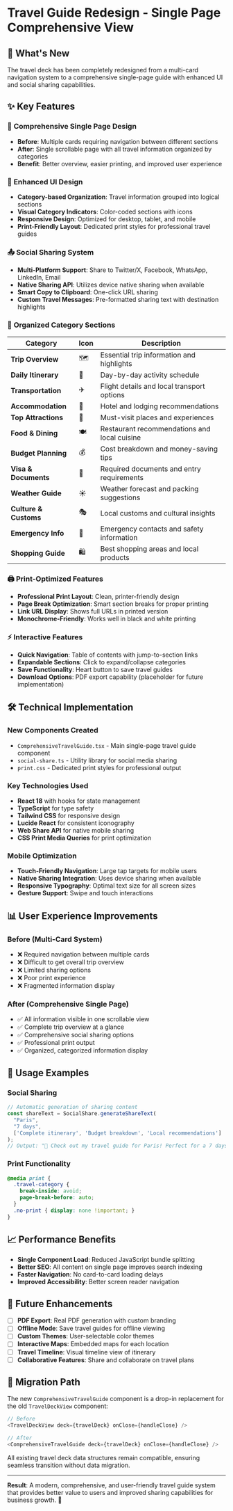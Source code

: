 # Travel Guide Redesign - Single Page Comprehensive View

## 🎉 What's New

The travel deck has been completely redesigned from a multi-card navigation system to a comprehensive single-page guide with enhanced UI and social sharing capabilities.

## ✨ Key Features

### 📱 **Comprehensive Single Page Design**
- **Before**: Multiple cards requiring navigation between different sections
- **After**: Single scrollable page with all travel information organized by categories
- **Benefit**: Better overview, easier printing, and improved user experience

### 🎨 **Enhanced UI Design**
- **Category-based Organization**: Travel information grouped into logical sections
- **Visual Category Indicators**: Color-coded sections with icons
- **Responsive Design**: Optimized for desktop, tablet, and mobile
- **Print-Friendly Layout**: Dedicated print styles for professional travel guides

### 📤 **Social Sharing System**
- **Multi-Platform Support**: Share to Twitter/X, Facebook, WhatsApp, LinkedIn, Email
- **Native Sharing API**: Utilizes device native sharing when available
- **Smart Copy to Clipboard**: One-click URL sharing
- **Custom Travel Messages**: Pre-formatted sharing text with destination highlights

### 📂 **Organized Category Sections**

| Category | Icon | Description |
|----------|------|-------------|
| **Trip Overview** | 🗺️ | Essential trip information and highlights |
| **Daily Itinerary** | 📅 | Day-by-day activity schedule |
| **Transportation** | ✈️ | Flight details and local transport options |
| **Accommodation** | 🏨 | Hotel and lodging recommendations |
| **Top Attractions** | 🎯 | Must-visit places and experiences |
| **Food & Dining** | 🍽️ | Restaurant recommendations and local cuisine |
| **Budget Planning** | 💰 | Cost breakdown and money-saving tips |
| **Visa & Documents** | 📄 | Required documents and entry requirements |
| **Weather Guide** | ☀️ | Weather forecast and packing suggestions |
| **Culture & Customs** | 🎭 | Local customs and cultural insights |
| **Emergency Info** | 🚨 | Emergency contacts and safety information |
| **Shopping Guide** | 🛍️ | Best shopping areas and local products |

### 🖨️ **Print-Optimized Features**
- **Professional Print Layout**: Clean, printer-friendly design
- **Page Break Optimization**: Smart section breaks for proper printing
- **Link URL Display**: Shows full URLs in printed version
- **Monochrome-Friendly**: Works well in black and white printing

### ⚡ **Interactive Features**
- **Quick Navigation**: Table of contents with jump-to-section links
- **Expandable Sections**: Click to expand/collapse categories
- **Save Functionality**: Heart button to save travel guides
- **Download Options**: PDF export capability (placeholder for future implementation)

## 🛠️ **Technical Implementation**

### **New Components Created**
- `ComprehensiveTravelGuide.tsx` - Main single-page travel guide component
- `social-share.ts` - Utility library for social media sharing
- `print.css` - Dedicated print styles for professional output

### **Key Technologies Used**
- **React 18** with hooks for state management
- **TypeScript** for type safety
- **Tailwind CSS** for responsive design
- **Lucide React** for consistent iconography
- **Web Share API** for native mobile sharing
- **CSS Print Media Queries** for print optimization

### **Mobile Optimization**
- **Touch-Friendly Navigation**: Large tap targets for mobile users
- **Native Sharing Integration**: Uses device sharing when available
- **Responsive Typography**: Optimal text size for all screen sizes
- **Gesture Support**: Swipe and touch interactions

## 📊 **User Experience Improvements**

### **Before (Multi-Card System)**
- ❌ Required navigation between multiple cards
- ❌ Difficult to get overall trip overview
- ❌ Limited sharing options
- ❌ Poor print experience
- ❌ Fragmented information display

### **After (Comprehensive Single Page)**
- ✅ All information visible in one scrollable view
- ✅ Complete trip overview at a glance
- ✅ Comprehensive social sharing options
- ✅ Professional print output
- ✅ Organized, categorized information display

## 🚀 **Usage Examples**

### **Social Sharing**
```typescript
// Automatic generation of sharing content
const shareText = SocialShare.generateShareText(
  "Paris", 
  "7 days",
  ['Complete itinerary', 'Budget breakdown', 'Local recommendations']
);
// Output: "🌟 Check out my travel guide for Paris! Perfect for a 7 days trip..."
```

### **Print Functionality**
```css
@media print {
  .travel-category {
    break-inside: avoid;
    page-break-before: auto;
  }
  .no-print { display: none !important; }
}
```

## 📈 **Performance Benefits**
- **Single Component Load**: Reduced JavaScript bundle splitting
- **Better SEO**: All content on single page improves search indexing
- **Faster Navigation**: No card-to-card loading delays
- **Improved Accessibility**: Better screen reader navigation

## 🎯 **Future Enhancements**
- [ ] **PDF Export**: Real PDF generation with custom branding
- [ ] **Offline Mode**: Save travel guides for offline viewing
- [ ] **Custom Themes**: User-selectable color themes
- [ ] **Interactive Maps**: Embedded maps for each location
- [ ] **Travel Timeline**: Visual timeline view of itinerary
- [ ] **Collaborative Features**: Share and collaborate on travel plans

## 🔄 **Migration Path**

The new `ComprehensiveTravelGuide` component is a drop-in replacement for the old `TravelDeckView` component:

```typescript
// Before
<TravelDeckView deck={travelDeck} onClose={handleClose} />

// After
<ComprehensiveTravelGuide deck={travelDeck} onClose={handleClose} />
```

All existing travel deck data structures remain compatible, ensuring seamless transition without data migration.

---

**Result**: A modern, comprehensive, and user-friendly travel guide system that provides better value to users and improved sharing capabilities for business growth. 🌟